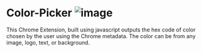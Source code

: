 # Color-Picker ![image](https://github.com/codecommander03/Color-Picker/assets/114931868/b7006ded-98bb-4e69-8a1c-0c98e999d300)




This Chrome Extension, built using javascript outputs the hex code of color chosen by the user using the Chrome metadata.
The color can be from any image, logo, text, or background.
